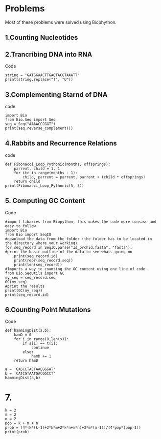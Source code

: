 
# Problems
Most of these problems were solved using Biophython.

## 1.Counting Nucleotides
## 2.Trancribing DNA into RNA
Code
```
string = "GATGGAACTTGACTACGTAAATT"
print(string.replace("T", "U"))
```
## 3.Complementing Starnd of DNA 
code
```
import Bio
from Bio.Seq import Seq
seq = Seq("AAAACCCGGT")
print(seq.reverse_complement())
```
## 4.Rabbits and Recurrence Relations
code
```
def Fibonacci_Loop_Pythonic(months, offsprings):
    parrent, child = 1, 1
    for itr in range(months - 1):
        child, parrent = parrent, parrent + (child * offsprings)
    return child
print(Fibonacci_Loop_Pythonic(5, 3))
```
## 5. Computing GC Content
Code
```
#import libaries from Biopython, this makes the code more consise and easy to follow
import Bio
from Bio import SeqIO
#download the data from the folder (the folder has to be located in the directory where your working)
for seq_record in SeqIO.parse("Is_orchid.fasta", "fasta"):
#print the basic outline of the data to see whats going on
    print(seq_record.id)
    print(repr(seq_record.seq))
    print(len(seq_record)) 
#Imports a way to counting the GC content using one line of code
from Bio.SeqUtils import GC
my_seq = seq_record.seq
GC(my_seq)
#print the results
print(GC(my_seq))
print(seq_record.id)
```

## 6.Counting Point Mutations
Code
```
def hammingDist(a,b):
    hamD = 0
    for i in range(0,len(s)):
        if s[i] == t[i]:
            continue
        else:
            hamD += 1
    return hamD
  
a = 'GAGCCTACTAACGGGAT'
b = 'CATCGTAATGACGGCCT'
hammingDist(a,b)
```
# 7.
```
k = 2
m = 2
n = 2
pop = k + m + n
prob = (4*(k*(k-1)+2*k*m+2*k*n+m*n)+3*m*(m-1))/(4*pop*(pop-1))
print(prob)
```
